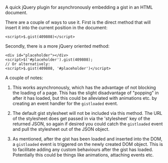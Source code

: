 A quick jQuery plugin for asynchronously embedding a gist in an HTML document.

There are a couple of ways to use it. First is the direct method that will insert it into the current position in the document:

	<script>$.gist(409808)</script>

Secondly, there is a more jQuery oriented method:

	<div id="placeholder"></div>
	<script>$('#placeholder').gist(409808);
	// Or alternatively:
	<script>$.gist(409808, '#placeholder')</script>

A couple of notes:

1. This works asynchronously, which has the advantage of not blocking the loading of a page. This has the slight disadvantage of "popping" in after it has loaded, but this could be alleviated with animations etc. by creating an event handler for the `gistloaded` event.

2. The default gist stylesheet will not be included via this method. The URL of the stylesheet does get passed in via the 'stylesheet' key of the returned JSON, so again if desired you could catch the `gistloaded` event and pull the stylesheet out of the JSON object.

3. As mentioned, after the gist has been loaded and inserted into the DOM, a `gistloaded` event is triggered on the newly created DOM object. This is to facilitate adding any custom behaviours after the gist has loaded. Potentially this could be things like animations, attaching events etc.


